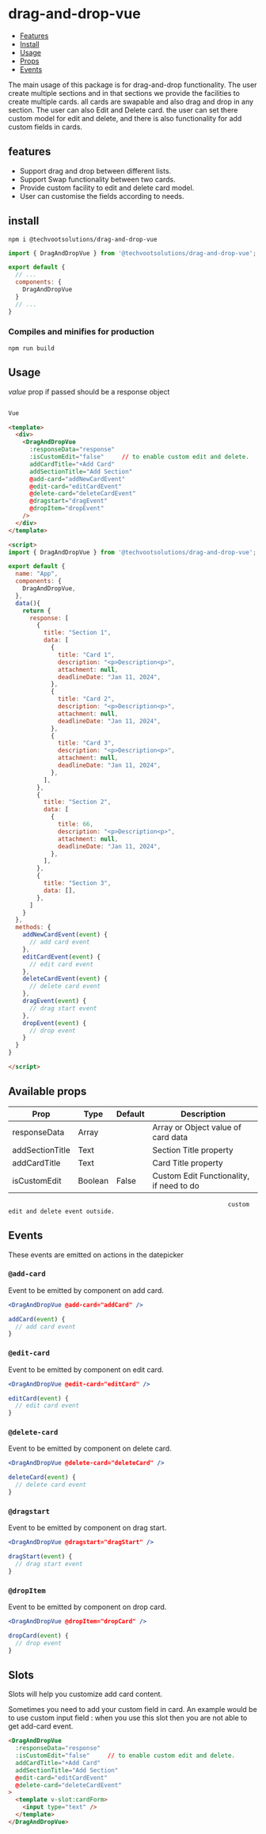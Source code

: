 # drag-and-drop-vue

- [Features](#features)
- [Install](#install)
- [Usage](#usage)
- [Props](#available-props)
- [Events](#events)

The main usage of this package is for drag-and-drop functionality. The user create multiple sections and in that sections we provide the facilities to create multiple cards. all cards are swapable and also drag and drop in any section. 
The user can also Edit and Delete card.
the user can set there custom model for edit and delete, and there is also functionality for add custom fields in cards.

## features

- Support drag and drop between different lists.
- Support Swap functionality between two cards.
- Provide custom facility to edit and delete card model.
- User can customise the fields according to needs.

## install
```
npm i @techvootsolutions/drag-and-drop-vue
```
``` javascript
import { DragAndDropVue } from '@techvootsolutions/drag-and-drop-vue';

export default {
  // ...
  components: {
    DragAndDropVue
  }
  // ...
}
```
### Compiles and minifies for production
```
npm run build
```

## Usage

<DragAndDropVue />

*value* prop if passed should be a response object

``` html

Vue

<template>
  <div>
    <DragAndDropVue
      :responseData="response"
      :isCustomEdit="false"     // to enable custom edit and delete.
      addCardTitle="+Add Card"
      addSectionTitle="Add Section"
      @add-card="addNewCardEvent"
      @edit-card="editCardEvent"
      @delete-card="deleteCardEvent"
      @dragstart="dragEvent"
      @dropItem="dropEvent"
    />
  </div>
</template>

<script>
import { DragAndDropVue } from '@techvootsolutions/drag-and-drop-vue';

export default {
  name: "App",
  components: {
    DragAndDropVue,
  },
  data(){
    return {
      response: [
        {
          title: "Section 1",
          data: [
            {
              title: "Card 1",
              description: "<p>Description<p>",
              attachment: null,
              deadlineDate: "Jan 11, 2024",
            },
            {
              title: "Card 2",
              description: "<p>Description<p>",
              attachment: null,
              deadlineDate: "Jan 11, 2024",
            },
            {
              title: "Card 3",
              description: "<p>Description<p>",
              attachment: null,
              deadlineDate: "Jan 11, 2024",
            },
          ],
        },
        {
          title: "Section 2",
          data: [
            {
              title: 66,
              description: "<p>Description<p>",
              attachment: null,
              deadlineDate: "Jan 11, 2024",
            },
          ],
        },
        {
          title: "Section 3",
          data: [],
        },
      ]
    }
  },
  methods: {
    addNewCardEvent(event) {
      // add card event
    },
    editCardEvent(event) {
      // edit card event
    },
    deleteCardEvent(event) {
      // delete card event
    },
    dragEvent(event) {
      // drag start event
    },
    dropEvent(event) {
      // drop event
    }
  }
}

</script>

```

## Available props


| Prop                          | Type            | Default     | Description                              |
|-------------------------------|-----------------|-------------|------------------------------------------|
| responseData                  | Array           |             | Array or Object value of card data       |
| addSectionTitle               | Text            |             | Section Title property                   |
| addCardTitle                  | Text            |             | Card Title property                      |
| isCustomEdit                  | Boolean         | False       | Custom Edit Functionality, if need to do |
                                                                  custom edit and delete event outside.    


## Events

These events are emitted on actions in the datepicker

### `@add-card`
Event to be emitted by component on add card.

```jsx
<DragAndDropVue @add-card="addCard" />
```
```ts
addCard(event) {
  // add card event
}
```

### `@edit-card`
Event to be emitted by component on edit card.

```jsx
<DragAndDropVue @edit-card="editCard" />
```
```ts
editCard(event) {
  // edit card event
}
```

### `@delete-card`
Event to be emitted by component on delete card.

```jsx
<DragAndDropVue @delete-card="deleteCard" />
```
```ts
deleteCard(event) {
  // delete card event
}
```

### `@dragstart`
Event to be emitted by component on drag start.

```jsx
<DragAndDropVue @dragstart="dragStart" />
```
```ts
dragStart(event) {
  // drag start event
}
```
### `@dropItem`
Event to be emitted by component on drop card.

```jsx
<DragAndDropVue @dropItem="dropCard" />
```
```ts
dropCard(event) {
  // drop event
}
```

## Slots

Slots will help you customize add card content. 

Sometimes you need to add your custom field in card.
An example would be to use custom input field :
when you use this slot then you are not able to get add-card event.

``` html
<DragAndDropVue
  :responseData="response"
  :isCustomEdit="false"     // to enable custom edit and delete.
  addCardTitle="+Add Card"
  addSectionTitle="Add Section"
  @edit-card="editCardEvent"
  @delete-card="deleteCardEvent"
>
  <template v-slot:cardForm>
    <input type="text" />
  </template>
</DragAndDropVue>
```

